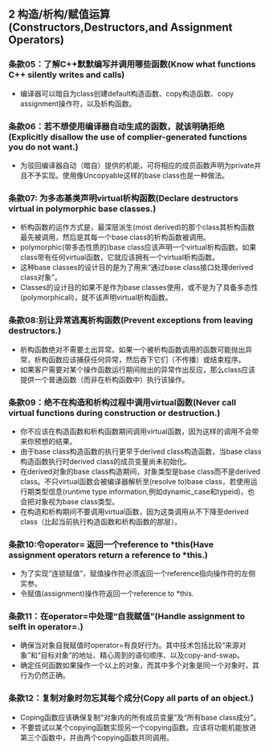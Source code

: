## 2 构造/析构/赋值运算(Constructors,Destructors,and Assignment Operators)
### 条款05：了解C++默默编写并调用哪些函数(Know what functions C++ silently writes and calls)
- 编译器可以暗自为class创建default构造函数、copy构造函数、copy assignment操作符，以及析构函数。


### 条款06：若不想使用编译器自动生成的函数，就该明确拒绝(Explicitly disallow the use of complier-generated functions you do not want.)
- 为驳回编译器自动（暗自）提供的机能，可将相应的成员函数声明为private并且不予实现。使用像Uncopyable这样的base class也是一种做法。


### 条款07: 为多态基类声明virtual析构函数(Declare destructors virtual in polymorphic base classes.)
- 析构函数的运作方式是，最深层派生(most derived)的那个class其析构函数最先被调用，然后是其每一个base class的析构函数被调用。
- polymorphic(带多态性质的)base class应该声明一个virtual析构函数。如果class带有任何virtual函数，它就应该拥有一个virtual析构函数。
- 这种base classes的设计目的是为了用来“通过base class接口处理derived class对象”。
- Classes的设计目的如果不是作为base classes使用，或不是为了具备多态性(polymorphicall)，就不该声明virtual析构函数。

### 条款08:别让异常逃离析构函数(Prevent exceptions from leaving destructors.)
- 析构函数绝对不需要土出异常。如果一个被析构函数调用的函数可能抛出异常，析构函数应该捕获任何异常，然后吞下它们（不传播）或结束程序。
- 如果客户需要对某个操作函数运行期间抛出的异常作出反应，那么class应该提供一个普通函数（而非在析构函数中）执行该操作。

### 条款09：绝不在构造和析构过程中调用virtual函数(Never call virtual functions during construction or destruction.)
- 你不应该在构造函数和析构函数期间调用virtual函数，因为这样的调用不会带来你预想的结果。
- 由于base class构造函数的执行更早于derived class构造函数，当base class构造函数执行时derived class的成员变量尚未初始化。
- 在derived对象的base class构造期间，对象类型是base class而不是derived class。不只virtual函数会被编译器解析至(resolve to)base class，若使用运行期类型信息(runtime type information,例如dynamic_case和typeid)，也会把对象视为base class类型。
- 在构造和析构期间不要调用virtual函数，因为这类调用从不下降至derived class（比起当前执行构造函数和析构函数的那层）。

### 条款10:令operator= 返回一个reference to *this(Have assignment operators return a reference to *this.)
- 为了实现“连锁赋值”，赋值操作符必须返回一个reference指向操作符的左侧实参。
- 令赋值(assignment)操作符返回一个reference to *this.

### 条款11：在operator=中处理“自我赋值”(Handle assignment to selft in operator=.)
- 确保当对象自我赋值时operator=有良好行为。其中技术包括比较“来源对象”和“目标对象”的地址、精心周到的语句顺序、以及copy-and-swap。
- 确定任何函数如果操作一个以上的对象，而其中多个对象是同一个对象时，其行为仍然正确。

### 条款12：复制对象时勿忘其每个成分(Copy all parts of an object.)
- Coping函数应该确保复制“对象内的所有成员变量”及“所有base class成分”。
- 不要尝试以某个copying函数实现另一个copying函数。应该将功能机能放进第三个函数中，并由两个copying函数共同调用。


